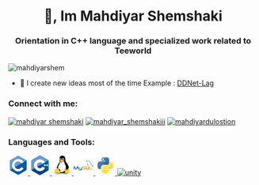 <h1 align="center"> 👋, Im Mahdiyar Shemshaki</h1>
<h3 align="center">Orientation in C++ language and specialized work related to Teeworld</h3>

<p align="left"> <img src="https://komarev.com/ghpvc/?username=mahdiyarshem&label=Profile%20views&color=0e75b6&style=flat" alt="mahdiyarshem" /> </p>

- 🔭 I create new ideas most of the time Example : [DDNet-Lag](https://github.com/mahdiyarshem/DDNet-Lag)

<h3 align="left">Connect with me:</h3>
<p align="left">
<a href="https://dev.to/mahdiyar shemshaki" target="blank"><img align="center" src="https://raw.githubusercontent.com/rahuldkjain/github-profile-readme-generator/master/src/images/icons/Social/devto.svg" alt="mahdiyar shemshaki" height="30" width="40" /></a>
<a href="https://instagram.com/mahdiyar_shemshakiii" target="blank"><img align="center" src="https://raw.githubusercontent.com/rahuldkjain/github-profile-readme-generator/master/src/images/icons/Social/instagram.svg" alt="mahdiyar_shemshakiii" height="30" width="40" /></a>
<a href="https://www.youtube.com/c/mahdiyardulostion" target="blank"><img align="center" src="https://raw.githubusercontent.com/rahuldkjain/github-profile-readme-generator/master/src/images/icons/Social/youtube.svg" alt="mahdiyardulostion" height="30" width="40" /></a>
</p>

<h3 align="left">Languages and Tools:</h3>
<p align="left"> <a href="https://www.cprogramming.com/" target="_blank" rel="noreferrer"> <img src="https://raw.githubusercontent.com/devicons/devicon/master/icons/c/c-original.svg" alt="c" width="40" height="40"/> </a> <a href="https://www.w3schools.com/cpp/" target="_blank" rel="noreferrer"> <img src="https://raw.githubusercontent.com/devicons/devicon/master/icons/cplusplus/cplusplus-original.svg" alt="cplusplus" width="40" height="40"/> </a> <a href="https://www.linux.org/" target="_blank" rel="noreferrer"> <img src="https://raw.githubusercontent.com/devicons/devicon/master/icons/linux/linux-original.svg" alt="linux" width="40" height="40"/> </a> <a href="https://www.mysql.com/" target="_blank" rel="noreferrer"> <img src="https://raw.githubusercontent.com/devicons/devicon/master/icons/mysql/mysql-original-wordmark.svg" alt="mysql" width="40" height="40"/> </a> <a href="https://www.python.org" target="_blank" rel="noreferrer"> <img src="https://raw.githubusercontent.com/devicons/devicon/master/icons/python/python-original.svg" alt="python" width="40" height="40"/> </a> <a href="https://unity.com/" target="_blank" rel="noreferrer"> <img src="https://www.vectorlogo.zone/logos/unity3d/unity3d-icon.svg" alt="unity" width="40" height="40"/> </a> </p>
